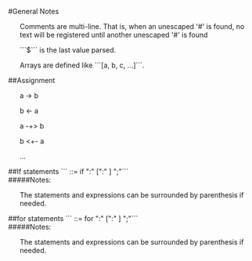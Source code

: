 #General Notes
<ul> Comments are multi-line. That is, when an unescaped '#' is found, no text will be registered until another unescaped '#' is found</ul>
<ul> ```$``` is the last value parsed.</ul>
<ul> Arrays are defined like ```[a, b, c, ...]```.</ul>
##Assignment
<ul>a -> b</ul>
<ul>b <- a</ul>
<ul>a -+> b</ul>
<ul>b <+- a</ul>
<ul>...</ul>
##If statements
```<if_statement> ::= if <expression> ":" <statement(s) if true> [":" <statement(s) if false>] ";"```<br>
#####Notes:
<ul>The statements and expressions can be surrounded by parenthesis if needed.</ul>
##for statements
```<for_statement> ::= for <expression> ":" <statement(s) if true> [":" <statement(s) if false>] ";"```<br>
#####Notes:
<ul>The statements and expressions can be surrounded by parenthesis if needed.</ul>
